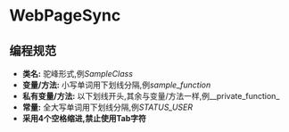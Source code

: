 # WebPageSync
## 编程规范

* __类名:__ 驼峰形式,例*SampleClass*
* __变量/方法:__ 小写单词用下划线分隔,例*sample_function*
* __私有变量/方法:__ 以下划线开头,其余与变量/方法一样,例_\_private\_function_
* __常量:__ 全大写单词用下划线分隔,例*STATUS_USER*
* __采用4个空格缩进,禁止使用Tab字符__
